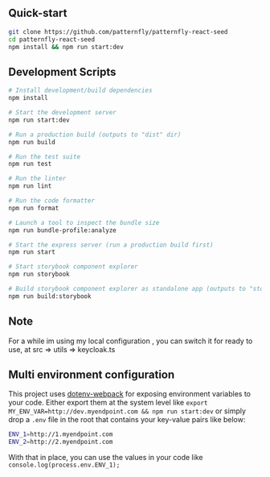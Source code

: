 ## Quick-start

```bash
git clone https://github.com/patternfly/patternfly-react-seed
cd patternfly-react-seed 
npm install && npm run start:dev 
```
## Development Scripts
```sh
# Install development/build dependencies
npm install

# Start the development server
npm run start:dev

# Run a production build (outputs to "dist" dir)
npm run build

# Run the test suite
npm run test

# Run the linter
npm run lint

# Run the code formatter
npm run format

# Launch a tool to inspect the bundle size
npm run bundle-profile:analyze

# Start the express server (run a production build first)
npm run start

# Start storybook component explorer
npm run storybook

# Build storybook component explorer as standalone app (outputs to "storybook-static" dir)
npm run build:storybook
```

## Note 
For a while im using my local configuration , you can switch it for ready to use, at src => utils => keycloak.ts

## Multi environment configuration
This project uses [dotenv-webpack](https://www.npmjs.com/package/dotenv-webpack) for exposing environment variables to your code. Either export them at the system level like `export MY_ENV_VAR=http://dev.myendpoint.com && npm run start:dev` or simply drop a `.env` file in the root that contains your key-value pairs like below:

```sh
ENV_1=http://1.myendpoint.com
ENV_2=http://2.myendpoint.com
```

With that in place, you can use the values in your code like `console.log(process.env.ENV_1);`
